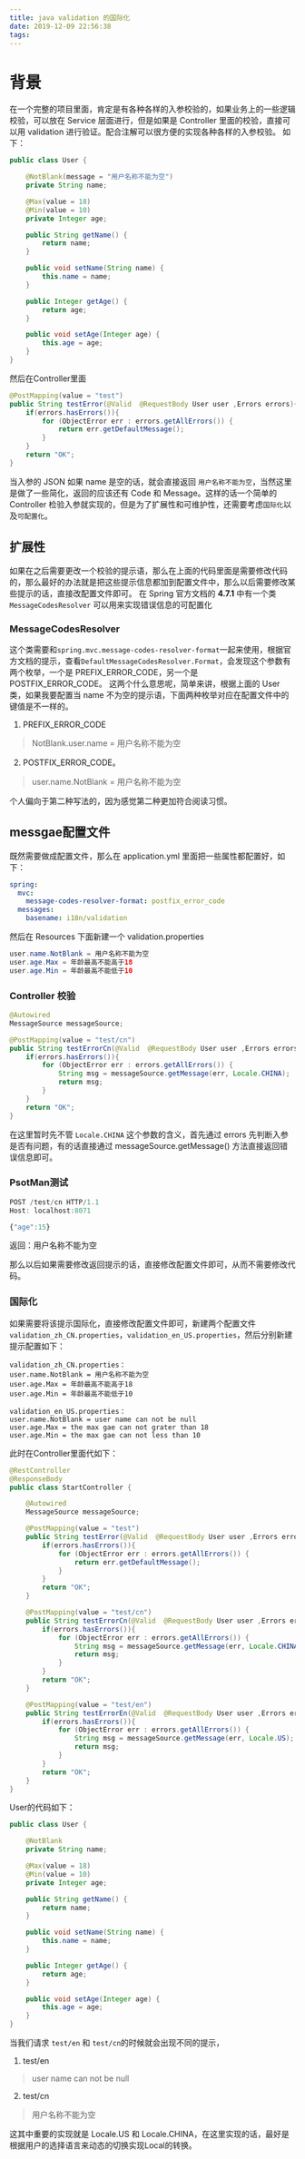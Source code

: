```yaml
---
title: java validation 的国际化
date: 2019-12-09 22:56:38
tags:
---
```

# 背景

在一个完整的项目里面，肯定是有各种各样的入参校验的，如果业务上的一些逻辑校验，可以放在 Service 层面进行，但是如果是 Controller 里面的校验，直接可以用 validation 进行验证。配合注解可以很方便的实现各种各样的入参校验。
如下：
```java
public class User {

    @NotBlank(message = "用户名称不能为空")
    private String name;

    @Max(value = 18)
    @Min(value = 10)
    private Integer age;

    public String getName() {
        return name;
    }

    public void setName(String name) {
        this.name = name;
    }

    public Integer getAge() {
        return age;
    }

    public void setAge(Integer age) {
        this.age = age;
    }
}

```

然后在Controller里面
```java
@PostMapping(value = "test")
public String testError(@Valid  @RequestBody User user ,Errors errors){
    if(errors.hasErrors()){
        for (ObjectError err : errors.getAllErrors()) {
            return err.getDefaultMessage();
        }
    }
    return "OK";
}
```
当入参的 JSON 如果 name 是空的话，就会直接返回 `用户名称不能为空`，当然这里是做了一些简化，返回的应该还有 Code 和 Message。这样的话一个简单的 Controller 检验入参就实现的，但是为了扩展性和可维护性，还需要考虑`国际化`以及`可配置化`。


## 扩展性
如果在之后需要更改一个校验的提示语，那么在上面的代码里面是需要修改代码的，那么最好的办法就是把这些提示信息都加到配置文件中，那么以后需要修改某些提示的话，直接改配置文件即可。
在 Spring 官方文档的 **4.7.1** 中有一个类 `MessageCodesResolver` 可以用来实现错误信息的可配置化

### MessageCodesResolver
这个类需要和`spring.mvc.message-codes-resolver-format`一起来使用，根据官方文档的提示，查看`DefaultMessageCodesResolver.Format`，会发现这个参数有两个枚举，一个是 PREFIX_ERROR_CODE，另一个是 POSTFIX_ERROR_CODE。
这两个什么意思呢，简单来讲，根据上面的 User 类，如果我要配置当 name 不为空的提示语，下面两种枚举对应在配置文件中的键值是不一样的。
1. PREFIX_ERROR_CODE
> NotBlank.user.name = 用户名称不能为空
2. POSTFIX_ERROR_CODE。
> user.name.NotBlank = 用户名称不能为空

个人偏向于第二种写法的，因为感觉第二种更加符合阅读习惯。


## messgae配置文件
既然需要做成配置文件，那么在 application.yml 里面把一些属性都配置好，如下：
```yml
spring:
  mvc:
    message-codes-resolver-format: postfix_error_code
  messages:
    basename: i18n/validation
```
然后在 Resources 下面新建一个 validation.properties
```java
user.name.NotBlank = 用户名称不能为空
user.age.Max = 年龄最高不能高于18
user.age.Min = 年龄最高不能低于10
```
### Controller 校验
```java
@Autowired
MessageSource messageSource;

@PostMapping(value = "test/cn")
public String testErrorCn(@Valid  @RequestBody User user ,Errors errors){
    if(errors.hasErrors()){
        for (ObjectError err : errors.getAllErrors()) {
            String msg = messageSource.getMessage(err, Locale.CHINA);
            return msg;
        }
    }
    return "OK";
}
```
在这里暂时先不管 `Locale.CHINA` 这个参数的含义，首先通过 errors 先判断入参是否有问题，有的话直接通过 messageSource.getMessage() 方法直接返回错误信息即可。

### PsotMan测试
```js
POST /test/cn HTTP/1.1
Host: localhost:8071

{"age":15}
```
返回：用户名称不能为空

那么以后如果需要修改返回提示的话，直接修改配置文件即可，从而不需要修改代码。


### 国际化
如果需要将该提示国际化，直接修改配置文件即可，新建两个配置文件`validation_zh_CN.properties`，`validation_en_US.properties`，然后分别新建提示配置如下：
```properties
validation_zh_CN.properties：
user.name.NotBlank = 用户名称不能为空
user.age.Max = 年龄最高不能高于18
user.age.Min = 年龄最高不能低于10

validation_en_US.properties：
user.name.NotBlank = user name can not be null
user.age.Max = the max gae can not grater than 18
user.age.Min = the max gae can not less than 10
```
此时在Controller里面代如下：
```java
@RestController
@ResponseBody
public class StartController {

    @Autowired
    MessageSource messageSource;

    @PostMapping(value = "test")
    public String testError(@Valid  @RequestBody User user ,Errors errors){
        if(errors.hasErrors()){
            for (ObjectError err : errors.getAllErrors()) {
                return err.getDefaultMessage();
            }
        }
        return "OK";
    }

    @PostMapping(value = "test/cn")
    public String testErrorCn(@Valid  @RequestBody User user ,Errors errors){
        if(errors.hasErrors()){
            for (ObjectError err : errors.getAllErrors()) {
                String msg = messageSource.getMessage(err, Locale.CHINA);
                return msg;
            }
        }
        return "OK";
    }

    @PostMapping(value = "test/en")
    public String testErrorEn(@Valid  @RequestBody User user ,Errors errors){
        if(errors.hasErrors()){
            for (ObjectError err : errors.getAllErrors()) {
                String msg = messageSource.getMessage(err, Locale.US);
                return msg;
            }
        }
        return "OK";
    }
}

```

User的代码如下：
```java
public class User {

    @NotBlank
    private String name;

    @Max(value = 18)
    @Min(value = 10)
    private Integer age;

    public String getName() {
        return name;
    }

    public void setName(String name) {
        this.name = name;
    }

    public Integer getAge() {
        return age;
    }

    public void setAge(Integer age) {
        this.age = age;
    }
}

```
当我们请求 `test/en` 和 `test/cn`的时候就会出现不同的提示，
1. test/en
> user name can not be null
2. test/cn
> 用户名称不能为空

这其中重要的实现就是 Locale.US 和 Locale.CHINA，在这里实现的话，最好是根据用户的选择语言来动态的切换实现Local的转换。
